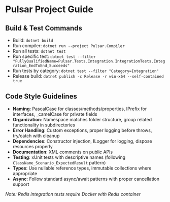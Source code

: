# Pulsar Project Guide

## Build & Test Commands
- Build: `dotnet build`
- Run compiler: `dotnet run --project Pulsar.Compiler`
- Run all tests: `dotnet test`
- Run specific test: `dotnet test --filter "FullyQualifiedName=Pulsar.Tests.Integration.IntegrationTests.Integration_EndToEnd_Succeeds"`
- Run tests by category: `dotnet test --filter "Category=Integration"`
- Release build: `dotnet publish -c Release -r win-x64 --self-contained true`

## Code Style Guidelines
- **Naming**: PascalCase for classes/methods/properties, IPrefix for interfaces, _camelCase for private fields
- **Organization**: Namespace matches folder structure, group related functionality in subdirectories
- **Error Handling**: Custom exceptions, proper logging before throws, try/catch with cleanup
- **Dependencies**: Constructor injection, ILogger for logging, dispose resources properly
- **Documentation**: XML comments on public APIs
- **Testing**: xUnit tests with descriptive names (following `ClassName_Scenario_ExpectedResult` pattern)
- **Types**: Use nullable reference types, immutable collections where appropriate
- **Async**: Follow standard async/await patterns with proper cancellation support

*Note: Redis integration tests require Docker with Redis container*